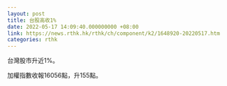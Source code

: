 ```yaml
---
layout: post
title: 台股高收1%
date: 2022-05-17 14:09:40.000000000 +08:00
link: https://news.rthk.hk/rthk/ch/component/k2/1648920-20220517.htm
categories: rthk
---
```


台灣股市升近1%。

加權指數收報16056點，升155點。
